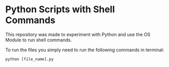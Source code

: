 # Python Scripts with Shell Commands

This repository was made to experiment with Python and use the OS Module to run shell commands.

To run the files you simply need to run the following commands in terminal:

`
python [file_name].py
`
